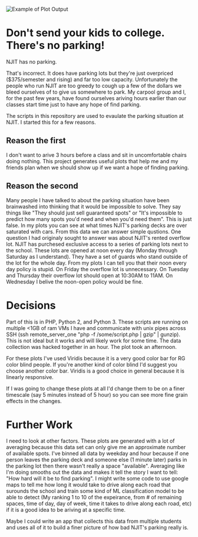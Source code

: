 ![Example of Plot Output](http://parking.joshuakatz.me/njit/past-7-days.png)

# Don't send your kids to college. There's no parking!

NJIT has no parking.

That's incorrect. It does have parking lots but they're just 
overpriced ($375/semester and rising) and far too low capacity. 
Unfortunately the people who run NJIT are too greedy to cough up 
a few of the dollars we bleed ourselves of to give us somewhere 
to park. My carpool group and I, for the past few years, have 
found ourselves ariving hours earlier than our classes start time 
just to have any hope of find parking. 

The scripts in this repository are used to evaulate the parking 
situation at NJIT. I started this for a few reasons.

## Reason the first

I don't want to arive 3 hours before a class and sit in 
uncomfortable chairs doing nothing. This project generates useful 
plots that help me and my friends plan when we should show up if 
we want a hope of finding parking.

## Reason the second

Many people I have talked to about the parking situation have 
been brainwashed into thinking that it would be impossible to 
solve. They say things like "They should just sell guaranteed 
spots" or "It's impossible to predict how many spots you'd need 
and when you'd need them". This is just false. In my plots you 
can see at what times NJIT's parking decks are over saturated 
with cars. From this data we can answer simple qustions. One 
question I had originaly sought to answer was about NJIT's rented 
overflow lot. NJIT has purchesed exclusive access to a series of 
parking lots next to the school. These lots are opened at noon 
every day (Monday through Saturday as I understand). They have a 
set of guards who stand outside of the lot for the whole day. 
From my plots I can tell you that their noon every day policy is 
stupid. On Friday the overflow lot is unnecessary. On Tuesday and 
Thursday their overflow lot should open at 10:30AM to 11AM. On 
Wednesday I belive the noon-open policy would be fine. 


# Decisions

Part of this is in PHP, Python 2, and Python 3. These scripts are 
running on multiple <1GB of ram VMs I have and communicate with 
unix pipes across SSH (ssh remote_server_one "php -f 
/some/script.php | gzip" | gunzip). This is not ideal but it 
works and will likely work for some time. The data collection was 
hacked together in an hour. The plot took an afternoon.

For these plots I've used Viridis because it is a very good color 
bar for RG color blind people. If you're another kind of color 
blind I'd suggest you choose another color bar. Viridis is a good 
choice in general because it is linearly responsive.

If I was going to change these plots at all I'd change them to be 
on a finer timescale (say 5 minutes instead of 5 hour) so you can 
see more fine grain effects in the changes.

# Further Work

I need to look at other factors. These plots are generated with a 
lot of averaging because this data set can only give me an 
approximate number of available spots. I've binned all data by 
weekday and hour because if one person leaves the parking deck 
and someone else (1 minute later) parks in the parking lot then 
there wasn't really a space "available". Averaging like I'm doing 
smooths out the data and makes it tell the story I want to tell: 
"How hard will it be to find parking". I might write some code to 
use google maps to tell me how long it would take to drive along 
each road that surounds the school and train some kind of ML 
classification model to be able to detect (My ranking 1 to 10 of 
the expeirance, from # of remaining spaces, time of day, day of 
week, time it takes to drive along each road, etc) if it is a 
good idea to be ariving at a specific time.

Maybe I could write an app that collects this data from multiple 
students and uses all of it to build a finer picture of how bad 
NJIT's parking really is.

